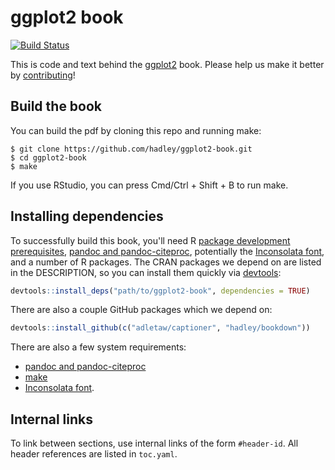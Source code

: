 # ggplot2 book

[![Build Status](https://travis-ci.org/hadley/ggplot2-book.png?branch=master)](https://travis-ci.org/hadley/ggplot2-book)

This is code and text behind the [ggplot2](http://ggplot2.org/book/) book. Please help us make it better by [contributing](https://github.com/hadley/ggplot2-book/blob/master/contributing.md)!

## Build the book

You can build the pdf by cloning this repo and running make:

```
$ git clone https://github.com/hadley/ggplot2-book.git
$ cd ggplot2-book
$ make
```

If you use RStudio, you can press Cmd/Ctrl + Shift + B to run make.

## Installing dependencies

To successfully build this book, you'll need R [package development prerequisites](https://support.rstudio.com/hc/en-us/articles/200486498-Package-Development-Prerequisites), [pandoc and pandoc-citeproc](http://pandoc.org/installing.html), potentially the [Inconsolata font](http://www.ctan.org/tex-archive/fonts/inconsolata/), and a number of R packages. The CRAN packages we depend on are listed in the DESCRIPTION, so you can install them quickly via [devtools](http://cran.r-project.org/web/packages/devtools/):

```r
devtools::install_deps("path/to/ggplot2-book", dependencies = TRUE)
```

There are also a couple GitHub packages which we depend on:

```r
devtools::install_github(c("adletaw/captioner", "hadley/bookdown"))
```

There are also a few system requirements:
  * [pandoc and pandoc-citeproc](http://pandoc.org/installing.html)
  * [make](http://www.gnu.org/software/make/)
  * [Inconsolata font](http://www.ctan.org/tex-archive/fonts/inconsolata/).

## Internal links

To link between sections, use internal links of the form `#header-id`.
All header references are listed in `toc.yaml`.
